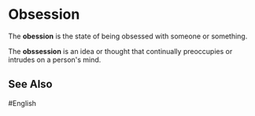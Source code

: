 # Obsession

The **obession** is the state of being obsessed with someone or something.

The **obssession** is an idea or thought that continually preoccupies or intrudes on a person's mind.

## See Also 

#English 
